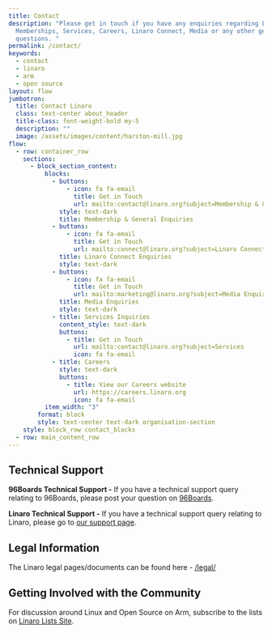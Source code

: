```yaml
---
title: Contact
description: "Please get in touch if you have any enquiries regarding Linaro
  Memberships, Services, Careers, Linaro Connect, Media or any other general
  questions. "
permalink: /contact/
keywords:
  - contact
  - linaro
  - arm
  - open source
layout: flow
jumbotron:
  title: Contact Linaro
  class: text-center about_header
  title-class: font-weight-bold my-5
  description: ""
  image: /assets/images/content/harston-mill.jpg
flow:
  - row: container_row
    sections:
      - block_section_content:
          blocks:
            - buttons:
                - icon: fa fa-email
                  title: Get in Touch
                  url: mailto:contact@linaro.org?subject=Membership & General Enquiries
              style: text-dark
              title: Membership & General Enquiries
            - buttons:
                - icon: fa fa-email
                  title: Get in Touch
                  url: mailto:connect@linaro.org?subject=Linaro Connect Enquiries
              title: Linaro Connect Enquiries
              style: text-dark
            - buttons:
                - icon: fa fa-email
                  title: Get in Touch
                  url: mailto:marketing@linaro.org?subject=Media Enquiries
              title: Media Enquiries
              style: text-dark
            - title: Services Inquiries
              content_style: text-dark
              buttons:
                - title: Get in Touch
                  url: mailto:contact@linaro.org?subject=Services
                  icon: fa fa-email
            - title: Careers
              style: text-dark
              buttons:
                - title: View our Careers website
                  url: https://careers.linaro.org
                  icon: fa fa-email
          item_width: "3"
        format: block
        style: text-center text-dark organisation-section
    style: block_row contact_blocks
  - row: main_content_row
---
```

## Technical Support

**96Boards Technical Support -** If you have a technical support query relating to 96Boards, please post your question on [96Boards](https://discuss.96boards.org/). [](https://discuss.96boards.org)

**Linaro Technical Support -** If you have a technical support query relating to Linaro, please go to [our support page](https://www.linaro.org/support/). [](https://www.linaro.org/support/)

## Legal Information

The Linaro legal pages/documents can be found here - [/legal/](/legal/)

## Getting Involved with the Community

For discussion around Linux and Open Source on Arm, subscribe to the lists on [Linaro Lists Site](https://lists.linaro.org/mailman3/lists/). [](https://lists.linaro.org/)